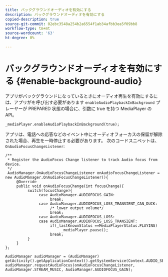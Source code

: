 ```yaml
---
title: バックグラウンドオーディオを有効にする
description: バックグラウンドオーディオを有効にする
copied-description: true
source-git-commit: 02ebc3548a254b2a6554f1ab34afbb3ea5f09bb8
workflow-type: tm+mt
source-wordcount: '63'
ht-degree: 0%

---
```


# バックグラウンドオーディオを有効にする {#enable-background-audio}

アプリがバックグラウンドになっているときにオーディオ再生を有効にするには、アプリがを呼び出す必要があります `enableAudioPlaybackInBackground` プレーヤーが PREPARED 状態の場合に、引数に true を持つ MediaPlayer の API。

```
_mediaPlayer.enableAudioPlaybackInBackground(true);
```

アプリは、電話への応答などのイベント中にオーディオフォーカスの保留が解除された場合、再生を一時停止する必要があります。 次のコードスニペットは、 `OnAudioFocusChangeListener`:

```
/** 
 * Register the AudioFocus Change listener to track Audio focus from device. 
 */ 
 AudioManager.OnAudioFocusChangeListener onAudioFocusChangeListener = new AudioManager.OnAudioFocusChangeListener(){ 
     @Override 
     public void onAudioFocusChange(int focusChange){ 
          switch(focusChange){ 
               case AudioManager.AUDIOFOCUS_GAIN: 
                    break; 
               case AudioManager.AUDIOFOCUS_LOSS_TRANSIENT_CAN_DUCK: 
                    /* lower output volume*/ 
                    break; 
               case AudioManager.AUDIOFOCUS_LOSS: 
               case AudioManager.AUDIOFOCUS_LOSS_TRANSIENT: 
                    if(_lastKnownStatus ==MediaPlayerStatus.PLAYING) 
                         _mediaPlayer.pause(); 
                    break; 
          } 
     } 
}; 
 
AudioManager audioManager = (AudioManager) getActivity().getApplicationContext().getSystemService(Context.AUDIO_SERVICE); 
audioManager.requestAudioFocus(onAudioFocusChangeListener, AudioManager.STREAM_MUSIC, AudioManager.AUDIOFOCUS_GAIN);
```
